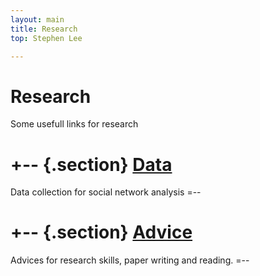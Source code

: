 ```yaml
---
layout: main
title: Research
top: Stephen Lee

---
```


Research
========
Some usefull links for research

+-- {.section}
[Data](/research/data/)
============
Data collection for social network analysis
=--

+-- {.section}
[Advice](/research/advice/)
============
Advices for research skills, paper writing and reading.
=--

